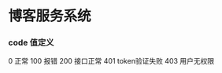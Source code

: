 <!--
 * @Descripttion: 
 * @Author: zhaodongfeng
 * @Date: 2022-04-14 10:02:26
 * @LastEditors: zhaodongfeng
 * @LastEditTime: 2022-06-28 14:18:12
-->
# 博客服务系统

### code 值定义
  0 正常
  100 报错
  200 接口正常
  401 token验证失败
  403 用户无权限
